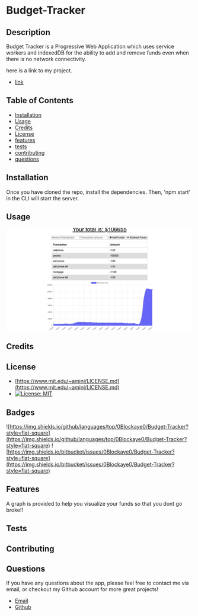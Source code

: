 
  # Budget-Tracker

  ## Description 

  Budget Tracker is a Progressive Web Application which uses service workers and indexedDB for the ability to add and remove funds even when there is no network connectivity. 

  here is a link to my project.
  
  * [link](undefined)

  ## Table of Contents

  * [Installation](#installation)
  * [Usage](#usage)
  * [Credits](#credits)
  * [License](#license)
  * [features](#features)
  * [tests](#tests)
  * [contributing](#contributing)
  * [questions](#questions)
  

  ## Installation

  Once you have cloned the repo, install the dependencies. Then, 'npm start' in the CLI will start the server. 


  ## Usage

  

  ![screenshot](/assets/images/Budget-Tracker.png)


  ## Credits

  


  ## License

  * [https://www.mit.edu/~amini/LICENSE.md](https://www.mit.edu/~amini/LICENSE.md)
  * [![License: MIT](https://img.shields.io/badge/License-MIT-yellow.svg)](https://opensource.org/licenses/MIT)

  ## Badges
  
  ![https://img.shields.io/github/languages/top/0Blockaye0/Budget-Tracker?style=flat-square](https://img.shields.io/github/languages/top/0Blockaye0/Budget-Tracker?style=flat-square) 
  ![https://img.shields.io/bitbucket/issues/0Blockaye0/Budget-Tracker?style=flat-square](https://img.shields.io/bitbucket/issues/0Blockaye0/Budget-Tracker?style=flat-square) 

  ## Features

  A graph is provided to help you visualize your funds so that you dont go broke!!


  ## Tests

  


  ## Contributing

  


  ## Questions

  If you have any questions about the app, 
  please feel free to contact me via email, 
  or checkout my Github account for more 
  great projects! 

  * [Email](mailto:blake.austin.dev@gmail.com)
  * [Github](https://github.com/0Blockaye0)




